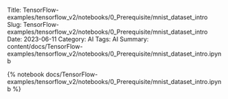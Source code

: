 Title: TensorFlow-examples/tensorflow_v2/notebooks/0_Prerequisite/mnist_dataset_intro
Slug: TensorFlow-examples/tensorflow_v2/notebooks/0_Prerequisite/mnist_dataset_intro
Date: 2023-06-11
Category: AI
Tags: AI
Summary: content/docs/TensorFlow-examples/tensorflow_v2/notebooks/0_Prerequisite/mnist_dataset_intro.ipynb

{% notebook docs/TensorFlow-examples/tensorflow_v2/notebooks/0_Prerequisite/mnist_dataset_intro.ipynb %}